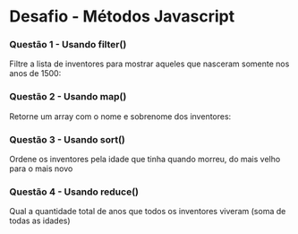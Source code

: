 # Desafio - Métodos Javascript

### Questão 1 - Usando filter()
Filtre a lista de inventores para mostrar aqueles que nasceram somente nos anos de 1500:

### Questão 2 - Usando map()
 Retorne um array com o nome e sobrenome dos inventores:

### Questão 3 - Usando sort()
Ordene os inventores pela idade que tinha quando morreu, do mais velho para o mais novo

### Questão 4 - Usando reduce()
Qual a quantidade total de anos que todos os inventores viveram (soma de todas as idades)
